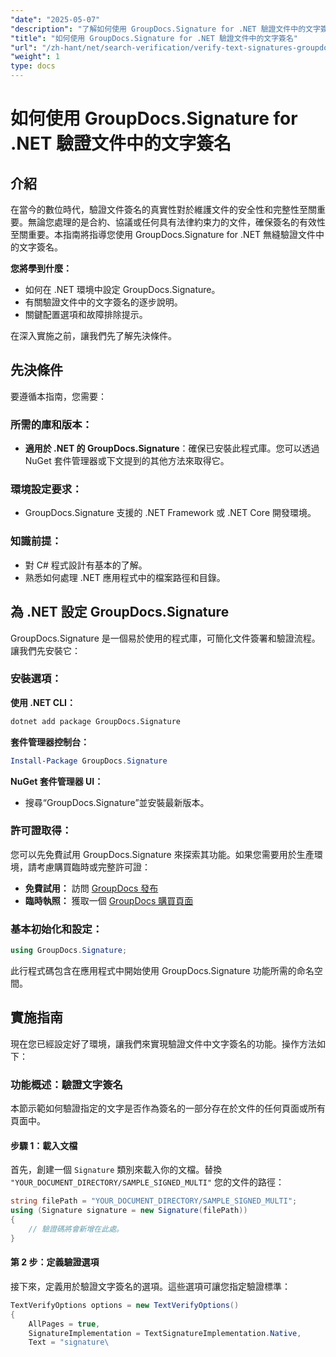 ```yaml
---
"date": "2025-05-07"
"description": "了解如何使用 GroupDocs.Signature for .NET 驗證文件中的文字簽章。本指南涵蓋設定、逐步驗證和實際應用。"
"title": "如何使用 GroupDocs.Signature for .NET 驗證文件中的文字簽名"
"url": "/zh-hant/net/search-verification/verify-text-signatures-groupdocs-dotnet/"
"weight": 1
type: docs
---
```

# 如何使用 GroupDocs.Signature for .NET 驗證文件中的文字簽名

## 介紹

在當今的數位時代，驗證文件簽名的真實性對於維護文件的安全性和完整性至關重要。無論您處理的是合約、協議或任何具有法律約束力的文件，確保簽名的有效性至關重要。本指南將指導您使用 GroupDocs.Signature for .NET 無縫驗證文件中的文字簽名。

**您將學到什麼：**
- 如何在 .NET 環境中設定 GroupDocs.Signature。
- 有關驗證文件中的文字簽名的逐步說明。
- 關鍵配置選項和故障排除提示。

在深入實施之前，讓我們先了解先決條件。

## 先決條件

要遵循本指南，您需要：

### 所需的庫和版本：
- **適用於 .NET 的 GroupDocs.Signature**：確保已安裝此程式庫。您可以透過 NuGet 套件管理器或下文提到的其他方法來取得它。

### 環境設定要求：
- GroupDocs.Signature 支援的 .NET Framework 或 .NET Core 開發環境。

### 知識前提：
- 對 C# 程式設計有基本的了解。
- 熟悉如何處理 .NET 應用程式中的檔案路徑和目錄。

## 為 .NET 設定 GroupDocs.Signature

GroupDocs.Signature 是一個易於使用的程式庫，可簡化文件簽署和驗證流程。讓我們先安裝它：

### 安裝選項：

**使用 .NET CLI：**
```bash
dotnet add package GroupDocs.Signature
```

**套件管理器控制台：**
```powershell
Install-Package GroupDocs.Signature
```

**NuGet 套件管理器 UI：**
- 搜尋“GroupDocs.Signature”並安裝最新版本。

### 許可證取得：

您可以先免費試用 GroupDocs.Signature 來探索其功能。如果您需要用於生產環境，請考慮購買臨時或完整許可證：
- **免費試用：** 訪問 [GroupDocs 發布](https://releases.groupdocs.com/signature/net/)
- **臨時執照：** 獲取一個 [GroupDocs 購買頁面](https://purchase.groupdocs.com/temporary-license/)

### 基本初始化和設定：

```csharp
using GroupDocs.Signature;
```

此行程式碼包含在應用程式中開始使用 GroupDocs.Signature 功能所需的命名空間。

## 實施指南

現在您已經設定好了環境，讓我們來實現驗證文件中文字簽名的功能。操作方法如下：

### 功能概述：驗證文字簽名
本節示範如何驗證指定的文字是否作為簽名的一部分存在於文件的任何頁面或所有頁面中。

#### 步驟 1：載入文檔
首先，創建一個 `Signature` 類別來載入你的文檔。替換 `"YOUR_DOCUMENT_DIRECTORY/SAMPLE_SIGNED_MULTI"` 您的文件的路徑：

```csharp
string filePath = "YOUR_DOCUMENT_DIRECTORY/SAMPLE_SIGNED_MULTI";
using (Signature signature = new Signature(filePath))
{
    // 驗證碼將會新增在此處。
}
```

#### 第 2 步：定義驗證選項
接下來，定義用於驗證文字簽名的選項。這些選項可讓您指定驗證標準：

```csharp
TextVerifyOptions options = new TextVerifyOptions()
{
    AllPages = true,
    SignatureImplementation = TextSignatureImplementation.Native,
    Text = "signature\